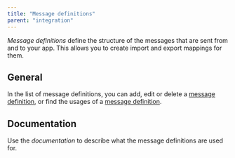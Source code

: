 ```yaml
---
title: "Message definitions"
parent: "integration"
---
```


_Message definitions_ define the structure of the messages that are sent from and to your app. This allows you to create import and export mappings for them.

## General

In the list of message definitions, you can add, edit or delete a [message definition](message-definition), or find the usages of a [message definition](message-definition).

## Documentation

Use the _documentation_ to describe what the message definitions are used for.
